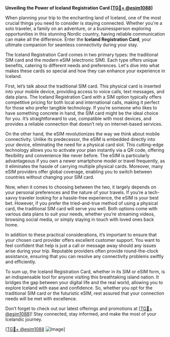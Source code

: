 **Unveiling the Power of Iceland Registration Card [[TG💪+ @esim1088](https://t.me/s/esim1088)]**

When planning your trip to the enchanting land of Iceland, one of the most crucial things you need to consider is staying connected. Whether you're a solo traveler, a family on an adventure, or a businessperson exploring opportunities in this stunning Nordic country, having reliable communication can make all the difference. Enter the **Iceland Registration Card**, your ultimate companion for seamless connectivity during your stay.

The Iceland Registration Card comes in two primary types: the traditional SIM card and the modern eSIM (electronic SIM). Each type offers unique benefits, catering to different needs and preferences. Let's dive into what makes these cards so special and how they can enhance your experience in Iceland.

First, let’s talk about the traditional SIM card. This physical card is inserted into your mobile device, providing access to voice calls, text messages, and data plans. The Iceland Registration Card with a SIM option typically offers competitive pricing for both local and international calls, making it perfect for those who prefer tangible technology. If you’re someone who likes to have something concrete in hand, the SIM card might be the ideal choice for you. It’s straightforward to use, compatible with most devices, and provides a reliable connection that doesn’t rely on internet-based services.

On the other hand, the eSIM revolutionizes the way we think about mobile connectivity. Unlike its predecessor, the eSIM is embedded directly into your device, eliminating the need for a physical card slot. This cutting-edge technology allows you to activate your plan instantly via a QR code, offering flexibility and convenience like never before. The eSIM is particularly advantageous if you own a newer smartphone model or travel frequently, as it eliminates the hassle of carrying multiple physical cards. Moreover, many eSIM providers offer global coverage, enabling you to switch between countries without changing your SIM card.

Now, when it comes to choosing between the two, it largely depends on your personal preferences and the nature of your travels. If you’re a tech-savvy traveler looking for a hassle-free experience, the eSIM is your best bet. However, if you prefer the tried-and-true method of using a physical card, the traditional SIM card will serve you well. Both options come with various data plans to suit your needs, whether you’re streaming videos, browsing social media, or simply staying in touch with loved ones back home.

In addition to these practical considerations, it’s important to ensure that your chosen card provider offers excellent customer support. You want to feel confident that help is just a call or message away should any issues arise during your trip. Reputable providers often provide round-the-clock assistance, ensuring that you can resolve any connectivity problems swiftly and efficiently.

To sum up, the Iceland Registration Card, whether in its SIM or eSIM form, is an indispensable tool for anyone visiting this breathtaking island nation. It bridges the gap between your digital life and the real world, allowing you to explore Iceland with ease and confidence. So, whether you opt for the traditional SIM card or the futuristic eSIM, rest assured that your connection needs will be met with excellence.

Don’t forget to check out our latest offerings and promotions at [[TG💪+ @esim1088](https://t.me/s/esim1088)]! Stay connected, stay informed, and make the most of your Icelandic journey.

[[TG💪+ @esim1088](https://t.me/s/esim1088) ![Image](https://i.postimg.cc/Y0z9fWf4/image.png)]